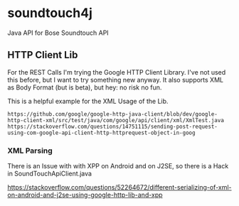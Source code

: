 # soundtouch4j
Java API for Bose Soundtouch API


## HTTP Client Lib

For the REST Calls I'm trying the Google HTTP Client Library. I've not used this before, but I want 
to try something new anyway. It also supports XML as Body Format (but is beta), but hey: no risk no fun.

This is a helpful example for the XML Usage of the Lib.
```
https://github.com/google/google-http-java-client/blob/dev/google-http-client-xml/src/test/java/com/google/api/client/xml/XmlTest.java
https://stackoverflow.com/questions/14751115/sending-post-request-using-com-google-api-client-http-httprequest-object-in-goog
```

### XML Parsing

There is an Issue with with XPP on Android and on J2SE, so there is a Hack in SoundTouchApiClient.java

https://stackoverflow.com/questions/52264672/different-serializing-of-xml-on-android-and-j2se-using-google-http-lib-and-xpp